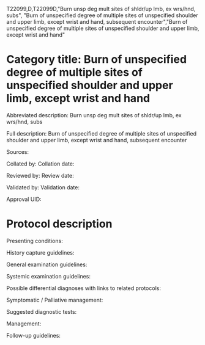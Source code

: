 T22099,D,T22099D,"Burn unsp deg mult sites of shldr/up lmb, ex wrs/hnd, subs", "Burn of unspecified degree of multiple sites of unspecified shoulder and upper limb, except wrist and hand, subsequent encounter","Burn of unspecified degree of multiple sites of unspecified shoulder and upper limb, except wrist and hand"
# Category title: Burn of unspecified degree of multiple sites of unspecified shoulder and upper limb, except wrist and hand

Abbreviated description: Burn unsp deg mult sites of shldr/up lmb, ex wrs/hnd, subs

Full description: Burn of unspecified degree of multiple sites of unspecified shoulder and upper limb, except wrist and hand, subsequent encounter

Sources:

Collated by:
Collation date:

Reviewed by:
Review date:

Validated by:
Validation date:

Approval UID:

# Protocol description

Presenting conditions:

History capture guidelines:

General examination guidelines:

Systemic examination guidelines:

Possible differential diagnoses with links to related protocols:

Symptomatic / Palliative management:

Suggested diagnostic tests:

Management:

Follow-up guidelines:
